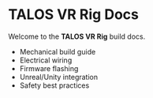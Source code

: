 # TALOS VR Rig Docs

Welcome to the **TALOS VR Rig** build docs.

- Mechanical build guide
- Electrical wiring
- Firmware flashing
- Unreal/Unity integration
- Safety best practices

